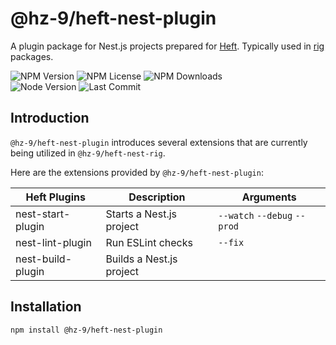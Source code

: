 # @hz-9/heft-nest-plugin

A plugin package for Nest.js projects prepared for [Heft](https://heft.rushstack.io/). Typically used in [rig](https://heft.rushstack.io/pages/intro/rig_packages/) packages.

![NPM Version][npm-version-url] ![NPM License][npm-license-url] ![NPM Downloads][npm-downloads-url]
<br /> ![Node Version][node-version-url] ![Last Commit][last-commit-url]

[npm-version-url]: https://badgen.net/npm/v/@hz-9/heft-nest-plugin
[npm-license-url]: https://badgen.net/npm/license/@hz-9/heft-nest-plugin
[npm-downloads-url]: https://badgen.net/npm/dt/@hz-9/heft-nest-plugin
[node-version-url]: https://badgen.net/npm/node/@hz-9/heft-nest-plugin
[last-commit-url]: https://badgen.net/github/last-commit/hz-9/a4

## Introduction

`@hz-9/heft-nest-plugin` introduces several extensions that are currently being utilized in `@hz-9/heft-nest-rig`.

Here are the extensions provided by `@hz-9/heft-nest-plugin`:

| Heft Plugins      | Description              | Arguments                    |
| ----------------- | ------------------------ | ---------------------------- |
| nest-start-plugin | Starts a Nest.js project | `--watch` `--debug` `--prod` |
| nest-lint-plugin  | Run ESLint checks        | `--fix`                      |
| nest-build-plugin | Builds a Nest.js project |                              |

## Installation

``` bash
npm install @hz-9/heft-nest-plugin
```
